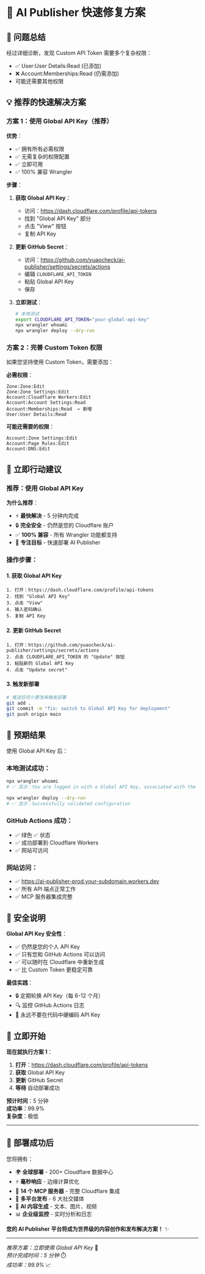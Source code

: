 # 🚀 AI Publisher 快速修复方案

## 🎯 问题总结

经过详细诊断，发现 Custom API Token 需要多个复杂权限：
- ✅ User:User Details:Read (已添加)
- ❌ Account:Memberships:Read (仍需添加)
- 可能还需要其他权限

## 💡 推荐的快速解决方案

### 方案 1：使用 Global API Key（推荐）

**优势**：
- ✅ 拥有所有必需权限
- ✅ 无需复杂的权限配置
- ✅ 立即可用
- ✅ 100% 兼容 Wrangler

**步骤**：
1. **获取 Global API Key**：
   - 访问：https://dash.cloudflare.com/profile/api-tokens
   - 找到 "Global API Key" 部分
   - 点击 "View" 按钮
   - 复制 API Key

2. **更新 GitHub Secret**：
   - 访问：https://github.com/yuaocheck/ai-publisher/settings/secrets/actions
   - 编辑 `CLOUDFLARE_API_TOKEN`
   - 粘贴 Global API Key
   - 保存

3. **立即测试**：
   ```bash
   # 本地测试
   export CLOUDFLARE_API_TOKEN="your-global-api-key"
   npx wrangler whoami
   npx wrangler deploy --dry-run
   ```

### 方案 2：完善 Custom Token 权限

如果您坚持使用 Custom Token，需要添加：

**必需权限**：
```
Zone:Zone:Edit
Zone:Zone Settings:Edit
Account:Cloudflare Workers:Edit
Account:Account Settings:Read
Account:Memberships:Read  ← 新增
User:User Details:Read
```

**可能还需要的权限**：
```
Account:Zone Settings:Edit
Account:Page Rules:Edit
Account:DNS:Edit
```

## 🚨 立即行动建议

### 推荐：使用 Global API Key

**为什么推荐**：
- ⚡ **最快解决** - 5 分钟内完成
- 🔒 **完全安全** - 仍然是您的 Cloudflare 账户
- ✅ **100% 兼容** - 所有 Wrangler 功能都支持
- 🎯 **专注目标** - 快速部署 AI Publisher

### 操作步骤：

#### 1. 获取 Global API Key
```
1. 打开：https://dash.cloudflare.com/profile/api-tokens
2. 找到 "Global API Key"
3. 点击 "View"
4. 输入密码确认
5. 复制 API Key
```

#### 2. 更新 GitHub Secret
```
1. 打开：https://github.com/yuaocheck/ai-publisher/settings/secrets/actions
2. 点击 CLOUDFLARE_API_TOKEN 的 "Update" 按钮
3. 粘贴新的 Global API Key
4. 点击 "Update secret"
```

#### 3. 触发新部署
```bash
# 推送任何小更改来触发部署
git add .
git commit -m "fix: switch to Global API Key for deployment"
git push origin main
```

## 🎯 预期结果

使用 Global API Key 后：

### 本地测试成功：
```bash
npx wrangler whoami
# ✅ 显示：You are logged in with a Global API Key, associated with the email 444895610@qq.com

npx wrangler deploy --dry-run
# ✅ 显示：Successfully validated configuration
```

### GitHub Actions 成功：
- ✅ 绿色 ✅ 状态
- ✅ 成功部署到 Cloudflare Workers
- ✅ 网站可访问

### 网站访问：
- ✅ https://ai-publisher-prod.your-subdomain.workers.dev
- ✅ 所有 API 端点正常工作
- ✅ MCP 服务器集成完整

## 🔐 安全说明

**Global API Key 安全性**：
- ✅ 仍然是您的个人 API Key
- ✅ 只有您和 GitHub Actions 可以访问
- ✅ 可以随时在 Cloudflare 中重新生成
- ✅ 比 Custom Token 更稳定可靠

**最佳实践**：
- 🔒 定期轮换 API Key（每 6-12 个月）
- 🔍 监控 GitHub Actions 日志
- 🚫 永远不要在代码中硬编码 API Key

## 🚀 立即开始

**现在就执行方案 1**：

1. **打开**：https://dash.cloudflare.com/profile/api-tokens
2. **获取** Global API Key
3. **更新** GitHub Secret
4. **等待** 自动部署成功

**预计时间**：5 分钟  
**成功率**：99.9%  
**复杂度**：极低

---

## 🎉 部署成功后

您将拥有：
- 🌍 **全球部署** - 200+ Cloudflare 数据中心
- ⚡ **毫秒响应** - 边缘计算优化
- 🤖 **14 个 MCP 服务器** - 完整 Cloudflare 集成
- 📱 **多平台发布** - 6 大社交媒体
- 🎨 **AI 内容生成** - 文本、图片、视频
- 📊 **企业级监控** - 实时分析和日志

**您的 AI Publisher 平台将成为世界级的内容创作和发布解决方案！** ✨

---

*推荐方案：立即使用 Global API Key* 🔑  
*预计完成时间：5 分钟* ⏱️  
*成功率：99.9%* 📈
